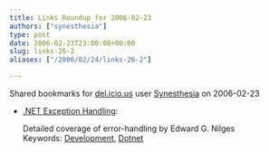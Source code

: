 ```yaml
---
title: Links Roundup for 2006-02-23
authors: ["synesthesia"]
type: post
date: 2006-02-23T23:00:00+00:00
slug: links-26-2 
aliases: ["/2006/02/24/links-26-2"]

---
```

Shared bookmarks for [del.icio.us][1] user  [Synesthesia][2] on 2006-02-23

  * [.NET Exception Handling][3]:
  
    Detailed coverage of error-handling by Edward G. Nilges   
    Keywords: [Development][4], [Dotnet][5]

 [1]: https://del.icio.us/
 [2]: https://del.icio.us/synesthesia
 [3]: https://www.developerdotstar.com/mag/articles/error_exception_handling.html "https://www.developerdotstar.com/mag/articles/error_exception_handling.html"
 [4]: https://del.icio.us/synesthesia/Development
 [5]: https://del.icio.us/synesthesia/Dotnet